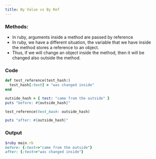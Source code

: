 ```yaml
---
title: By Value vs By Ref
---
```


### Methods:
- In ruby, arguments inside a method are passed by reference
- In ruby, we have a different situation, the variable that we have inside the method stores a reference to an object.
- Thus, if we will change an object inside the method, then it will be changed also outside the method.

### Code
```rb
def test_reference(test_hash:)
  test_hash[:test] = "was changed inside"
end

outside_hash = { test: "came from the outside" }
puts "before: #{outside_hash}"

test_reference(test_hash: outside_hash)

puts "after: #{outside_hash}"
```

### Output
```rb
$ruby main.rb
before: {:test=>"came from the outside"} 
after: {:test=>"was changed inside"} 
```


